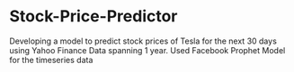 # Stock-Price-Predictor
Developing a model to predict stock prices of Tesla for the next 30 days using Yahoo Finance Data spanning 1 year.
Used Facebook Prophet Model for the timeseries data 
